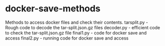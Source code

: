 # docker-save-methods
Methods to access docker files and check their contents.
tarsplit.py - Rough code to decode the tar-split.json.gz files
decoder.py - efficient code to check the tar-split.json.gz file
final1.py - code for docker save and access
final2.py - running code for docker save and access
